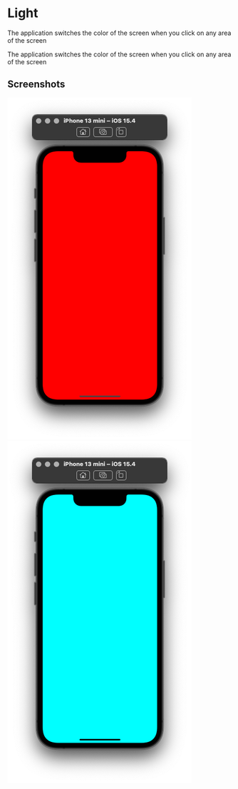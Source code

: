 # Light
The application switches the color of the screen when you click on any area of the screen

The application switches the color of the screen when you click on any area of the screen

## Screenshots 
![Screenshot 1](https://github.com/KirProto/Light_2022/blob/main/Light_2022/Screenshots/Screenshot01.png?raw=true)
![Screenshot 2](https://github.com/KirProto/Light_2022/blob/main/Light_2022/Screenshots/Screenshot02.png?raw=true)
